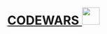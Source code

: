 <p align = "center"> 
    <a href="https://www.codewars.com/users/valerka96" target="_blank"> 
        <h1 align= "left"> CODEWARS <img src ="https://external-content.duckduckgo.com/iu/?u=https%3A%2F%2Fdaniebeler.com%2Fnc_assets%2Fimg%2Fcodewars.png&f=1&nofb=1" height="40" width="40"/></h1>  
    </a>
